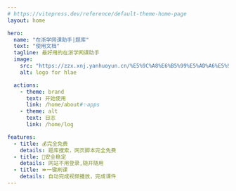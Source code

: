```yaml
---
# https://vitepress.dev/reference/default-theme-home-page
layout: home

hero:
  name: "在浙学网课助手|题库"
  text: "使用文档"
  tagline: 最好用的在浙学网课助手
  image:
    src: "https://zzx.xnj.yanhuoyun.cn/%E5%9C%A8%E6%B5%99%E5%AD%A6%E5%9B%BE%E6%A0%87.svg"
    alt: logo for hlae

  actions:
    - theme: brand
      text: 开始使用
      link: /home/about#✨apps
    - theme: alt
      text: 日志
      link: /home/log

features:
  - title: 💰完全免费
    details: 题库搜索，网页脚本完全免费
  - title: 🔐安全稳定
    details: 网站不用登录,随开随用
  - title: ⏩一键刷课
    details: 自动完成视频播放，完成课件
---
```


